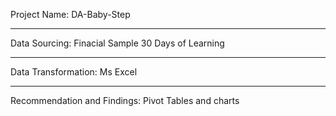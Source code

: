 Project Name: DA-Baby-Step

----
Data Sourcing: Finacial Sample 30 Days of Learning

----
Data Transformation: Ms Excel 

----
Recommendation and Findings: Pivot Tables and charts
